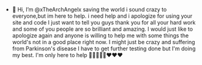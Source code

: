 - 👋 Hi, I’m @xTheArchAngelx
saving the world
 i sound crazy to everyone,but im here to help.
i need help and i apologize for using your site and code
I just want to tell you guys thank you for all your hard work and some of you people are so brilliant and amazing. 
I would just like to apologize again and anyone is willing to help me with some things the world's not in a good place right now.
I might just be crazy and suffering from Parkinson's disease I have to get further testing done but I'm doing my best.
I'm only here to help 🙏🏻👼🏻🪽❤️❤️❤️
<!---
xTheArchAngelx/xTheArchAngelx is a ✨ special ✨ repository because its `README.md` (this file) appears on your GitHub profile.
You can click the Preview link to take a look at your changes.
--->
